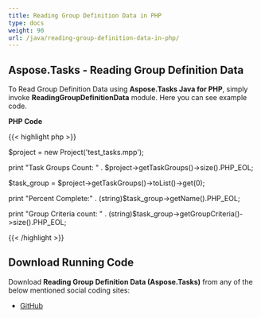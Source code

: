 ```yaml
---
title: Reading Group Definition Data in PHP
type: docs
weight: 90
url: /java/reading-group-definition-data-in-php/
---
```


## **Aspose.Tasks - Reading Group Definition Data**
To Read Group Definition Data using **Aspose.Tasks Java for PHP**, simply invoke **ReadingGroupDefinitionData** module. Here you can see example code.

**PHP Code**

{{< highlight php >}}



$project = new Project('test_tasks.mpp');

print "Task Groups Count: " . $project->getTaskGroups()->size().PHP_EOL;

$task_group = $project->getTaskGroups()->toList()->get(0);

print "Percent Complete:" .  (string)$task_group->getName().PHP_EOL;

print "Group Criteria count: " . (string)$task_group->getGroupCriteria()->size().PHP_EOL;

{{< /highlight >}}
## **Download Running Code**
Download **Reading Group Definition Data (Aspose.Tasks)** from any of the below mentioned social coding sites:

- [GitHub](https://github.com/aspose-tasks/Aspose.Tasks-for-Java/blob/master/Plugins/Aspose_Tasks_Java_for_PHP/src/aspose/tasks/WorkingWithProjects/ReadingGroupDefinitionData.php)
